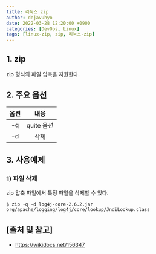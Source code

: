 ```yaml
---
title: 리눅스 zip
author: dejavuhyo
date: 2022-03-28 12:20:00 +0900
categories: [DevOps, Linux]
tags: [linux-zip, zip, 리눅스-zip]
---
```


## 1. zip
zip 형식의 파일 압축을 지원한다.

## 2. 주요 옵션

| 옵션 | 내용 |
|:---:|:---:|
| -q | quite 옵션 |
| -d | 삭제 |

## 3. 사용예제

### 1) 파일 삭제
zip 압축 파일에서 특정 파일을 삭제할 수 있다.

```shell
$ zip -q -d log4j-core-2.6.2.jar org/apache/logging/log4j/core/lookup/JndiLookup.class
```

## [출처 및 참고]
* <https://wikidocs.net/156347>
